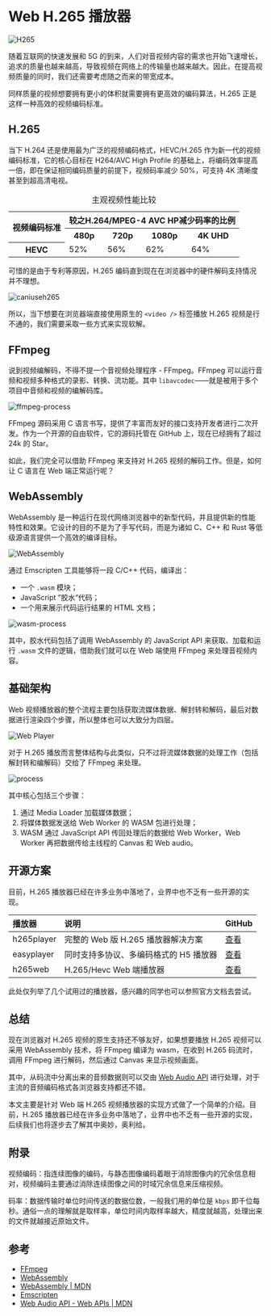 # Web H.265 播放器

<img :src="$withBase('/images/video/advanced/h265-hevc.jpg')" alt="H265">

随着互联网的快速发展和 5G 的到来，人们对音视频内容的需求也开始飞速增长，追求的质量也越来越高，导致视频在网络上的传输量也越来越大。因此，在提高视频质量的同时，我们还需要考虑随之而来的带宽成本。

同样质量的视频想要拥有更小的体积就需要拥有更高效的编码算法，H.265 正是这样一种高效的视频编码标准。

## H.265

当下 H.264 还是使用最为广泛的视频编码格式，HEVC/H.265 作为新一代的视频编码标准，它的核心目标在 H264/AVC High Profile 的基础上，将编码效率提高一倍，即在保证相同编码质量的前提下，视频码率减少 50%，可支持 4K 清晰度甚至到超高清电视。

<table cellpadding="1" cellspacing="1">
	<caption>
		主观视频性能比较
	</caption>
	<tbody>
		<tr>
			<th rowspan="2">视频编码标准</th>
			<th colspan="5">较之H.264/MPEG-4 AVC HP减少码率的比例</th>
		</tr>
		<tr>
			<th>480p</th>
			<th>720p</th>
			<th>1080p</th>
			<th>4K UHD</th>
		</tr>
		<tr>
			<th>HEVC</th>
			<td>52%</td>
			<td>56%</td>
			<td>62%</td>
			<td>64%</td>
		</tr>
	</tbody>
</table>

可惜的是由于专利等原因，H.265 编码直到现在在浏览器中的硬件解码支持情况并不理想。

<img :src="$withBase('/images/video/advanced/caniuseh265.png')" alt="caniuseh265">

所以，当下想要在浏览器端直接使用原生的 `<video />` 标签播放 H.265 视频是行不通的，我们需要采取一些方式来实现软解。

## FFmpeg

说到视频编解码，不得不提一个音视频处理程序 - FFmpeg。FFmpeg 可以运行音频和视频多种格式的录影、转换、流功能。其中 `libavcodec`——就是被用于多个项目中音频和视频的编解码库。

<img :src="$withBase('/images/video/advanced/ffmpeg-process.png')" alt="ffmpeg-process">

FFmpeg 源码采用 C 语言书写，提供了丰富而友好的接口支持开发者进行二次开发。作为一个开源的自由软件，它的源码托管在 GitHub 上，现在已经拥有了超过 24k 的 Star。

如此，我们完全可以借助 FFmpeg 来支持对 H.265 视频的解码工作。但是，如何让 C 语言在 Web 端正常运行呢？

## WebAssembly

WebAssembly 是一种运行在现代网络浏览器中的新型代码，并且提供新的性能特性和效果。它设计的目的不是为了手写代码，而是为诸如 C、C++ 和 Rust 等低级源语言提供一个高效的编译目标。

<img :src="$withBase('/images/video/advanced/caniusewebassembly.webp')" alt="WebAssembly">

通过 Emscripten 工具能够将一段 C/C++ 代码，编译出：

- 一个 `.wasm` 模块；
- JavaScript ”胶水“代码；
- 一个用来展示代码运行结果的 HTML 文档；

<img :src="$withBase('/images/video/advanced/wasm-process.webp')" alt="wasm-process">

其中，胶水代码包括了调用 WebAssembly 的 JavaScript API 来获取、加载和运行 `.wasm` 文件的逻辑，借助我们就可以在 Web 端使用 FFmpeg 来处理音视频内容。

## 基础架构

Web 视频播放器的整个流程主要包括获取流媒体数据、解封转和解码，最后对数据进行渲染四个步骤，所以整体也可以大致分为四层。

<img :src="$withBase('/images/video/advanced/layer.png')" alt="Web Player">

对于 H.265 播放而言整体结构与此类似，只不过将流媒体数据的处理工作（包括解封转和编解码）交给了 FFmpeg 来处理。

<img :src="$withBase('/images/video/advanced/process.png')" alt="process">

其中核心包括三个步骤：

1. 通过 Media Loader 加载媒体数据；
2. 将媒体数据发送给 Web Worker 的 WASM 包进行处理；
3. WASM 通过 JavaScript API 传回处理后的数据给 Web Worker，Web Worker 再把数据传给主线程的 Canvas 和 Web audio。

## 开源方案

目前，H.265 播放器已经在许多业务中落地了，业界中也不乏有一些开源的实现。

| 播放器     | 说明                                   | GitHub              |
| :--------- | :------------------------------------- | :------------------ |
| h265player | 完整的 Web 版 H.265 播放器解决方案     | [查看][h265player]  |
| easyplayer | 同时支持多协议、多编码格式的 H5 播放器 | [查看][easy_player] |
| h265web    | H.265/Hevc Web 端播放器                | [查看][h265web]     |

此处仅列举了几个试用过的播放器，感兴趣的同学也可以参照官方文档去尝试。

## 总结

现在浏览器对 H.265 视频的原生支持还不够友好，如果想要播放 H.265 视频可以采用 WebAssembly 技术，将 FFmpeg 编译为 wasm，在收到 H.265 码流时，调用 FFmpeg 进行解码，然后通过 Canvas 来显示视频画面。

其中，从码流中分离出来的音频数据则可以交由 [Web Audio API][web_audio_api] 进行处理，对于主流的音频编码格式各浏览器支持都还不错。

本文主要是针对 Web 端 H.265 视频播放器的实现方式做了一个简单的介绍。目前，H.265 播放器已经在许多业务中落地了，业界中也不乏有一些开源的实现，后续我们也将逐步去了解其中奥妙，奥利给。

## 附录

视频编码：指连续图像的编码，与静态图像编码着眼于消除图像内的冗余信息相对，视频编码主要通过消除连续图像之间的时域冗余信息来压缩视频。

码率：数据传输时单位时间传送的数据位数，一般我们用的单位是 `kbps` 即千位每秒。通俗一点的理解就是取样率，单位时间内取样率越大，精度就越高，处理出来的文件就越接近原始文件。

## 参考

- [FFmpeg](https://github.com/FFmpeg/FFmpeg)
- [WebAssembly](https://webassembly.org/)
- [WebAssembly | MDN](https://developer.mozilla.org/en-US/docs/WebAssembly)
- [Emscripten][emscripten]
- [Web Audio API - Web APIs | MDN][web_audio_api]

[emscripten]: https://emscripten.org/index.html
[web_audio_api]: https://developer.mozilla.org/en-US/docs/Web/API/Web_Audio_API
[h265player]: https://github.com/goldvideo/h265player
[h265web]: https://github.com/numberwolf/h265web.js
[easy_player]: https://github.com/tsingsee/EasyPlayer.js

